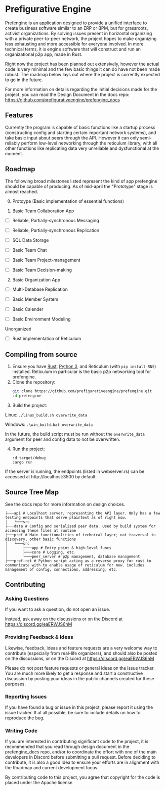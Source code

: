 # Prefigurative Engine

Prefengine is an application designed to provide a unified interface to create business software similar to an ERP or BPM, but for grassroots, activist organizations.  By solving issues present in horizontal organizing with a private peer-to-peer network, the project hopes to make organizing less exhausting and more accessible for everyone involved. In more technical terms, it is engine software that will construct and run an organizational p2p app, made in Rust.

Right now the project has been planned out extensively, however the actual code is very minimal and the few basic things it can do have not been made robust. The roadmap below lays out where the project is currently expected to go in the future.

For more information on details regarding the initial decisions made for the project, you can read the Design Document in the docs repo: https://github.com/prefigurativeengine/prefengine_docs

## Features

Currently the program is capable of basic functions like a startup process (constructing config and starting certain important network systems), and take basic input about peers through the API. However it can only semi-reliably perform low-level networking through the reticulum library, with all other functions like replicating data very unreliable and dysfunctional at the moment.

## Roadmap

The following broad milestones listed represent the kind of app prefengine should be capable of producing. As of mid-april the "Prototype" stage is almost reached.

0. Protoype (Basic implementation of essential functions)

1. Basic Team Collaboration App
 - [ ] Reliable, Partially-synchronous Messaging
 - [ ] Reliable, Partially-synchronous Replication
 - [ ] SQL Data Storage

 - [ ] Basic Team Chat
 - [ ] Basic Team Project-management
 - [ ] Basic Team Decision-making

2. Basic Organization App
 - [ ] Multi-Database Replication 

 - [ ] Basic Member System
 - [ ] Basic Calender
 - [ ] Basic Environment Modeling

Unorganized

 - [ ] Rust implementation of Reticulum

## Compiling from source

1. Ensure you have [Rust](https://www.rust-lang.org/tools/install), [Python 3](https://www.python.org/downloads/), and Reticulum (with ```pip install RNS```) installed. Reticulum in particular is the basic p2p networking tool for prefengine.
2. Clone the repository:
    ```bash
    git clone https://github.com/prefigurativeengine/prefengine.git
    cd prefengine
    ```
3. Build the project:

Linux:
    ```
    ./linux_build.sh overwrite_data
    ```

Windows:
    ```
    .\win_build.bat overwrite_data
    ```

In the future, the build script must be run without the ```overwrite_data``` argument for peer and config data to not be overwritten.

4. Run the project:
    ```
    cd target/debug
    cargo run
    ```

If the server is running, the endpoints (listed in webserver.rs) can be accessed at http://localhost:3500 by default.

## Source Tree Map

See the docs repo for more information on design choices.

```
├───api # Localhost server, representing the API layer. Only has a few testing endpoints that serve plaintext as of right now.
│   └───src
├───data # Config and serialized peer data. Used by build system for accessing these files at runtime
├───pref # Main functionalities of technical layer; nat traversal in discovery, other basic functions
│   └───src
│       ├───app # Entry point & high-level funcs
│       ├───core # Logging, etc.
│       └───peer_server # p2p management, database management
├───pref-ret # Python script acting as a reverse proxy for rust to communicate with to enable usage of reticulum for now. includes management of config, connections, addressing, etc.

```

## Contributing

### Asking Questions

If you want to ask a question, do not open an issue.

Instead, ask away on the discussions or on the Discord at https://discord.gg/eaERWJS6hM

### Providing Feedback & Ideas

Likewise, feedback, ideas and feature requests are a very welcome way to contribute (especially from real-life organizers), and should also be posted on the discussions, or on the Discord at https://discord.gg/eaERWJS6hM

Please do not post feature requests or general ideas on the issue tracker. You are much more likely to get a response and start a constructive discussion by posting your ideas in the public channels created for these purposes.

### Reporting Issues

If you have found a bug or issue in this project, please report it using the issue tracker. If at all possible, be sure to include details on how to reproduce the bug.

### Writing Code

If you are interested in contributing significant code to the project, it is recommended that you read through design document in the prefengine_docs repo, and/or to coordinate the effort with one of the main developers in Discord before submitting a pull request. Before deciding to contribute, it is also a good idea to ensure your efforts are in alignment with the Roadmap and current development focus.

By contributing code to this project, you agree that copyright for the code is placed under the Apache license.

